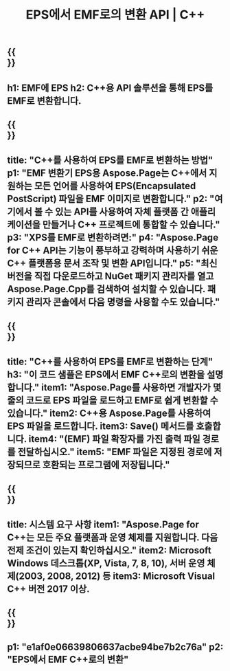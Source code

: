 ﻿---
translation: true
template: /_templates/_conversion-child-cpp.md
title: EPS에서 EMF로의 변환 API | C++
url: /cpp/conversion/eps-to-emf/
description: C++ API 솔루션용 Aspose.Page에서 제공하는 EPS에서 EMF로의 변환. Windows 32비트, Windows 64비트 및 Linux 64비트용 C++ 런타임 환경에서 작동합니다.
informat: EPS
outformat: EMF
otherformats: XPS PS
---

{{<section banner>}}
---
h1: EMF에 EPS
h2: C++용 API 솔루션을 통해 EPS를 EMF로 변환합니다.
---

{{<section overview>}}
---
title: "C++를 사용하여 EPS를 EMF로 변환하는 방법"
p1: "EMF 변환기 EPS용 Aspose.Page는 C++에서 지원하는 모든 언어를 사용하여 EPS(Encapsulated PostScript) 파일을 EMF 이미지로 변환합니다."
p2: "여기에서 볼 수 있는 API를 사용하여 자체 플랫폼 간 애플리케이션을 만들거나 C++ 프로젝트에 통합할 수 있습니다."
p3: "XPS를 EMF로 변환하려면:"
p4: "Aspose.Page for C++ API는 기능이 풍부하고 강력하며 사용하기 쉬운 C++ 플랫폼용 문서 조작 및 변환 API입니다."
p5: "최신 버전을 직접 다운로드하고 NuGet 패키지 관리자를 열고 Aspose.Page.Cpp를 검색하여 설치할 수 있습니다. 패키지 관리자 콘솔에서 다음 명령을 사용할 수도 있습니다."
---

{{<section feature1>}}
---
title: "C++를 사용하여 EPS를 EMF로 변환하는 단계"
h3: "이 코드 샘플은 EPS에서 EMF C++로의 변환을 설명합니다."
item1: "Aspose.Page를 사용하면 개발자가 몇 줄의 코드로 EPS 파일을 로드하고 EMF로 쉽게 변환할 수 있습니다."
item2: C++용 Aspose.Page를 사용하여 EPS 파일을 로드합니다.
item3: Save() 메서드를 호출합니다.
item4: "(EMF) 파일 확장자를 가진 출력 파일 경로를 전달하십시오."
item5: "EMF 파일은 지정된 경로에 저장되므로 호환되는 프로그램에 저장됩니다."
---

{{<section feature2>}}
---
title: 시스템 요구 사항
item1: "Aspose.Page for C++는 모든 주요 플랫폼과 운영 체제를 지원합니다. 다음 전제 조건이 있는지 확인하십시오."
item2: Microsoft Windows 데스크톱(XP, Vista, 7, 8, 10), 서버 운영 체제(2003, 2008, 2012) 등
item3: Microsoft Visual C++ 버전 2017 이상.
---

{{<section gist>}}
---
p1: "e1af0e06639806637acbe94be7b2c76a"
p2: "EPS에서 EMF C++로의 변환"
---
